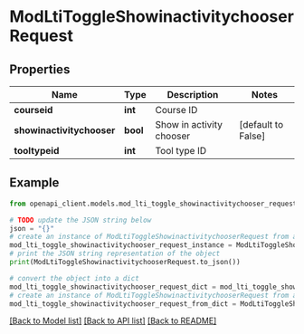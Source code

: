 # ModLtiToggleShowinactivitychooserRequest


## Properties

Name | Type | Description | Notes
------------ | ------------- | ------------- | -------------
**courseid** | **int** | Course ID | 
**showinactivitychooser** | **bool** | Show in activity chooser | [default to False]
**tooltypeid** | **int** | Tool type ID | 

## Example

```python
from openapi_client.models.mod_lti_toggle_showinactivitychooser_request import ModLtiToggleShowinactivitychooserRequest

# TODO update the JSON string below
json = "{}"
# create an instance of ModLtiToggleShowinactivitychooserRequest from a JSON string
mod_lti_toggle_showinactivitychooser_request_instance = ModLtiToggleShowinactivitychooserRequest.from_json(json)
# print the JSON string representation of the object
print(ModLtiToggleShowinactivitychooserRequest.to_json())

# convert the object into a dict
mod_lti_toggle_showinactivitychooser_request_dict = mod_lti_toggle_showinactivitychooser_request_instance.to_dict()
# create an instance of ModLtiToggleShowinactivitychooserRequest from a dict
mod_lti_toggle_showinactivitychooser_request_from_dict = ModLtiToggleShowinactivitychooserRequest.from_dict(mod_lti_toggle_showinactivitychooser_request_dict)
```
[[Back to Model list]](../README.md#documentation-for-models) [[Back to API list]](../README.md#documentation-for-api-endpoints) [[Back to README]](../README.md)


